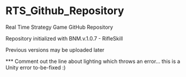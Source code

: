# RTS_Github_Repository
 Real Time Strategy Game GitHub Repository
 
 
Repository initialized with BNM.v.1.0.7 - RifleSkill

Previous versions may be uploaded later

*** Comment out the line about lighting which throws an error... this is a Unity error to-be-fixed :)
